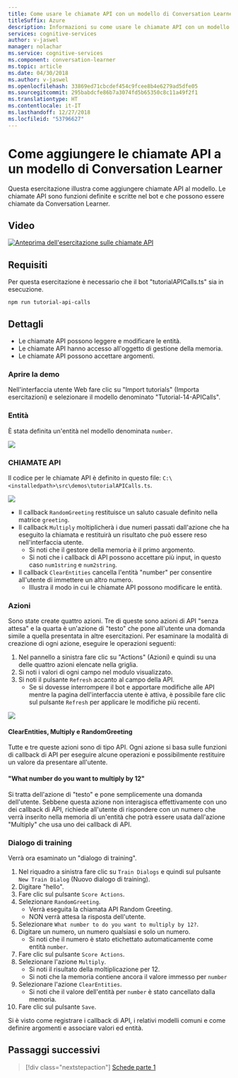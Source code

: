 ```yaml
---
title: Come usare le chiamate API con un modello di Conversation Learner - Servizi cognitivi Microsoft | Microsoft Docs
titleSuffix: Azure
description: Informazioni su come usare le chiamate API con un modello di Conversation Learner.
services: cognitive-services
author: v-jaswel
manager: nolachar
ms.service: cognitive-services
ms.component: conversation-learner
ms.topic: article
ms.date: 04/30/2018
ms.author: v-jaswel
ms.openlocfilehash: 33869ed71cbcdef454c9fcee8b4e6279ad5dfe05
ms.sourcegitcommit: 295babdcfe86b7a3074fd5b65350c8c11a49f2f1
ms.translationtype: HT
ms.contentlocale: it-IT
ms.lasthandoff: 12/27/2018
ms.locfileid: "53796627"
---
```

# <a name="how-to-add-api-calls-to-a-conversation-learner-model"></a>Come aggiungere le chiamate API a un modello di Conversation Learner

Questa esercitazione illustra come aggiungere chiamate API al modello. Le chiamate API sono funzioni definite e scritte nel bot e che possono essere chiamate da Conversation Learner.

## <a name="video"></a>Video

[![Anteprima dell'esercitazione sulle chiamate API](https://aka.ms/cl_Tutorial_v3_APICalls_Preview)](https://aka.ms/cl_Tutorial_v3_APICalls)

## <a name="requirements"></a>Requisiti
Per questa esercitazione è necessario che il bot "tutorialAPICalls.ts" sia in esecuzione.

    npm run tutorial-api-calls

## <a name="details"></a>Dettagli

- Le chiamate API possono leggere e modificare le entità.
- Le chiamate API hanno accesso all'oggetto di gestione della memoria.
- Le chiamate API possono accettare argomenti.

### <a name="open-the-demo"></a>Aprire la demo

Nell'interfaccia utente Web fare clic su "Import tutorials" (Importa esercitazioni) e selezionare il modello denominato "Tutorial-14-APICalls".

### <a name="entities"></a>Entità

È stata definita un'entità nel modello denominata `number`.

![](../media/tutorial12_entities.PNG)

### <a name="api-calls"></a>CHIAMATE API
Il codice per le chiamate API è definito in questo file: `C:\<installedpath>\src\demos\tutorialAPICalls.ts`.

![](../media/tutorial12_apicalls.PNG)

- Il callback `RandomGreeting` restituisce un saluto casuale definito nella matrice `greeting`.
- Il callback `Multiply` moltiplicherà i due numeri passati dall'azione che ha eseguito la chiamata e restituirà un risultato che può essere reso nell'interfaccia utente.
    - Si noti che il gestore della memoria è il primo argomento. 
    - Si noti che i callback di API possono accettare più input, in questo caso `num1string` e `num2string`.
- Il callback `ClearEntities` cancella l'entità "number" per consentire all'utente di immettere un altro numero. 
    - Illustra il modo in cui le chiamate API possono modificare le entità.

### <a name="actions"></a>Azioni
Sono state create quattro azioni. Tre di queste sono azioni di API "senza attesa" e la quarta è un'azione di "testo" che pone all'utente una domanda simile a quella presentata in altre esercitazioni. Per esaminare la modalità di creazione di ogni azione, eseguire le operazioni seguenti:
1. Nel pannello a sinistra fare clic su "Actions" (Azioni) e quindi su una delle quattro azioni elencate nella griglia.
2. Si noti i valori di ogni campo nel modulo visualizzato.
3. Si noti il pulsante `Refresh` accanto al campo della API.
    - Se si dovesse interrompere il bot e apportare modifiche alle API mentre la pagina dell'interfaccia utente è attiva, è possibile fare clic sul pulsante `Refresh` per applicare le modifiche più recenti.

![](../media/tutorial12_actions.PNG)

#### <a name="clearentities-multiply-and-randomgreeting"></a>ClearEntities, Multiply e RandomGreeting
Tutte e tre queste azioni sono di tipo API. Ogni azione si basa sulle funzioni di callback di API per eseguire alcune operazioni e possibilmente restituire un valore da presentare all'utente.

#### <a name="what-number-do-you-want-to-multiply-by-12"></a>"What number do you want to multiply by 12"
Si tratta dell'azione di "testo" e pone semplicemente una domanda dell'utente. Sebbene questa azione non interagisca effettivamente con uno dei callback di API, richiede all'utente di rispondere con un numero che verrà inserito nella memoria di un'entità che potrà essere usata dall'azione "Multiply" che usa uno dei callback di API.


### <a name="train-dialog"></a>Dialogo di training

Verrà ora esaminato un "dialogo di training".

1. Nel riquadro a sinistra fare clic su `Train Dialogs` e quindi sul pulsante `New Train Dialog` (Nuovo dialogo di training).
2. Digitare "hello".
3. Fare clic sul pulsante `Score Actions`.
4. Selezionare `RandomGreeting`. 
    - Verrà eseguita la chiamata API Random Greeting.
    - NON verrà attesa la risposta dell'utente.
5. Selezionare `What number to do you want to multiply by 12?`.
6. Digitare un numero, un numero qualsiasi e solo un numero.
    - Si noti che il numero è stato etichettato automaticamente come entità `number`.
7. Fare clic sul pulsante `Score Actions`.
8. Selezionare l'azione `Multiply`.
    - Si noti il risultato della moltiplicazione per 12.
    - Si noti che la memoria contiene ancora il valore immesso per `number`
9. Selezionare l'azione `ClearEntities`.
    - Si noti che il valore dell'entità per `number` è stato cancellato dalla memoria.
10. Fare clic sul pulsante `Save`.

Si è visto come registrare i callback di API, i relativi modelli comuni e come definire argomenti e associare valori ed entità.

## <a name="next-steps"></a>Passaggi successivi

> [!div class="nextstepaction"]
> [Schede parte 1](./15-cards.md)
